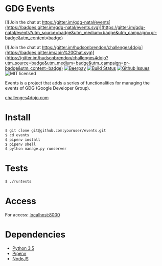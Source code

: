 # GDG Events

[![Join the chat at https://gitter.im/gdg-natal/events](https://badges.gitter.im/gdg-natal/events.svg)](https://gitter.im/gdg-natal/events?utm_source=badge&utm_medium=badge&utm_campaign=pr-badge&utm_content=badge)

[![Join the chat at https://gitter.im/hudsonbrendon/challenges4dojo](https://badges.gitter.im/Join%20Chat.svg)](https://gitter.im/hudsonbrendon/challenges4dojo?utm_source=badge&utm_medium=badge&utm_campaign=pr-badge&utm_content=badge)
[![Beerpay](https://beerpay.io/hudsonbrendon/challenges4dojo/badge.svg)](https://beerpay.io/hudsonbrendon/challenges4dojo)
[![Build Status](https://travis-ci.org/hudsonbrendon/challenges4dojo.svg?branch=master)](https://travis-ci.org/hudsonbrendon/challenges4dojo)
[![Github Issues](http://img.shields.io/github/issues/hudsonbrendon/challenges4dojo.svg?style=flat)](https://github.com/hudsonbrendon/challenges4dojo/issues?sort=updated&state=open)
![MIT licensed](https://img.shields.io/badge/license-MIT-blue.svg)


Events is a project that adds a series of functionalities for managing the events of GDG (Google Developer Group).

[challenges4dojo.com](http://challenges4dojo.com)

# Install

```sh
$ git clone git@github.com:youruser/events.git
$ cd events
$ pipenv install
$ pipenv shell
$ python manage.py runserver
```

# Tests
```sh
$ ./runtests
```

# Access

For access: [localhost:8000](http://localhost:8000)

# Dependencies

- [Python 3.5](https://www.python.org/downloads/release/python-350/)
- [Pipenv](https://github.com/kennethreitz/pipenv)
- [NodeJS](https://nodejs.org/en/)
